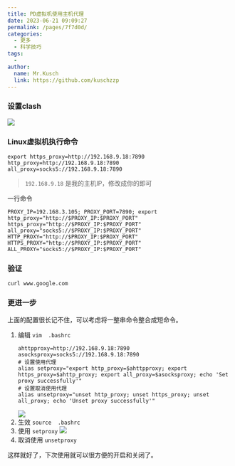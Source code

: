 ```yaml
---
title: PD虚拟机使用主机代理
date: 2023-06-21 09:09:27
permalink: /pages/7f7d0d/
categories:
  - 更多
  - 科学技巧
tags:
  - 
author: 
  name: Mr.Kusch
  link: https://github.com/kuschzzp
---
```

### 设置clash
![](https://img.superkusch.fun/docs/202306210910305.png)


### Linux虚拟机执行命令

```shell
export https_proxy=http://192.168.9.18:7890 http_proxy=http://192.168.9.18:7890 all_proxy=socks5://192.168.9.18:7890
```
> `192.168.9.18` 是我的主机IP，修改成你的即可

一行命令  

```shell
PROXY_IP=192.168.3.105; PROXY_PORT=7890; export http_proxy="http://$PROXY_IP:$PROXY_PORT" https_proxy="http://$PROXY_IP:$PROXY_PORT" all_proxy="socks5://$PROXY_IP:$PROXY_PORT" HTTP_PROXY="http://$PROXY_IP:$PROXY_PORT" HTTPS_PROXY="http://$PROXY_IP:$PROXY_PORT" ALL_PROXY="socks5://$PROXY_IP:$PROXY_PORT"
```

### 验证
```shell
curl www.google.com
```

### 更进一步

上面的配置很长记不住，可以考虑将一整串命令整合成短命令。

1. 编辑 `vim  .bashrc `
    ```shell
    ahttpproxy=http://192.168.9.18:7890
    asocksproxy=socks5://192.168.9.18:7890
    # 设置使用代理
    alias setproxy="export http_proxy=$ahttpproxy; export https_proxy=$ahttp_proxy; export all_proxy=$asocksproxy; echo 'Set proxy successfully'"
    # 设置取消使用代理
    alias unsetproxy="unset http_proxy; unset https_proxy; unset all_proxy; echo 'Unset proxy successfully'"
    ```
    ![](https://img.superkusch.fun/docs/202306210931038.png)
2. 生效 `source  .bashrc `
3. 使用 `setproxy`
   ![](https://img.superkusch.fun/docs/202306210933784.png)
4. 取消使用 `unsetproxy`

这样就好了，下次使用就可以很方便的开启和关闭了。

